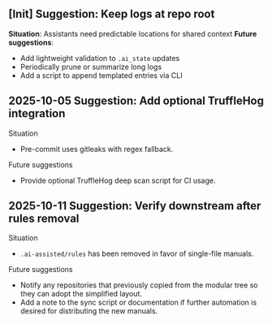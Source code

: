 ## [Init] Suggestion: Keep logs at repo root
**Situation**: Assistants need predictable locations for shared context
**Future suggestions**:
- Add lightweight validation to `.ai_state` updates
- Periodically prune or summarize long logs
- Add a script to append templated entries via CLI

## 2025-10-05 Suggestion: Add optional TruffleHog integration

Situation
- Pre-commit uses gitleaks with regex fallback.

Future suggestions
- Provide optional TruffleHog deep scan script for CI usage.

## 2025-10-11 Suggestion: Verify downstream after rules removal

Situation
- `.ai-assisted/rules` has been removed in favor of single-file manuals.

Future suggestions
- Notify any repositories that previously copied from the modular tree so they can adopt the simplified layout.
- Add a note to the sync script or documentation if further automation is desired for distributing the new manuals.

